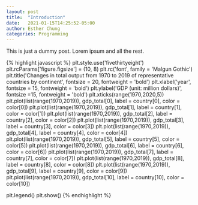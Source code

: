 ```yaml
---
layout: post
title:  "Introduction"
date:   2021-01-15T14:25:52-05:00
author: Esther Chung
categories: Programming
---
```


This is just a dummy post. Lorem ipsum and all the rest.


{% highlight javascript %}
plt.style.use('fivethirtyeight')
plt.rcParams['figure.figsize'] = (10, 8)
plt.rc('font', family = 'Malgun Gothic')
plt.title('Changes in total output from 1970 to 2019 of representative countries by continent', 
          fontsize = 20, fontweight = 'bold')
plt.xlabel('year', fontsize = 15, fontweight = 'bold')
plt.ylabel('GDP (unit: million dollars)', fontsize =15, fontweight = 'bold')
plt.xticks(range(1970,2020,5))
plt.plot(list(range(1970,2019)), gdp_total[0], label = country[0], color = color[0])
plt.plot(list(range(1970,2019)), gdp_total[1], label = country[1], color = color[1])
plt.plot(list(range(1970,2019)), gdp_total[2], label = country[2], color = color[2])
plt.plot(list(range(1970,2019)), gdp_total[3], label = country[3], color = color[3])
plt.plot(list(range(1970,2019)), gdp_total[4], label = country[4], color = color[4])
plt.plot(list(range(1970,2019)), gdp_total[5], label = country[5], color = color[5])
plt.plot(list(range(1970,2019)), gdp_total[6], label = country[6], color = color[6])
plt.plot(list(range(1970,2019)), gdp_total[7], label = country[7], color = color[7])
plt.plot(list(range(1970,2019)), gdp_total[8], label = country[8], color = color[8])
plt.plot(list(range(1970,2019)), gdp_total[9], label = country[9], color = color[9])
plt.plot(list(range(1970,2019)), gdp_total[10], label = country[10], color = color[10])

plt.legend()
plt.show()
{% endhighlight %}
